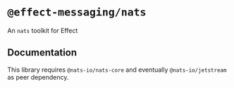 # `@effect-messaging/nats`

An `nats` toolkit for Effect

## Documentation

This library requires `@nats-io/nats-core` and eventually `@nats-io/jetstream` as peer dependency.
